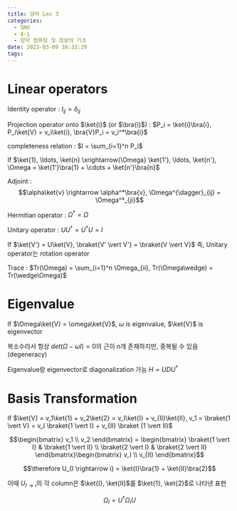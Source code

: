 ```yaml
---
title: 양자 Lec 3
categories:
  - SNU
  - 4-1
  - 양자 컴퓨팅 및 정보의 기초
date: 2023-03-09 16:33:29
tags:
---
```


# Linear operators

Identity operator
: $I_{ij} = \delta_{ij}$

Projection operator onto $\ket{i}$ (or $\bra{i}$)
: $P_i = \ket{i}\bra{i}, P_i\ket{V} = v_i\ket{i}, \bra{V}P_i = v_i^*\bra{i}$

completeness relation
: $I = \sum_{i=1}^n P_i$

If $\ket{1}, \ldots, \ket{n} \xrightarrow{\Omega} \ket{1'}, \ldots, \ket{n'}, \Omega = \ket{1'}\bra{1} + \cdots + \ket{n'}\bra{n}$

Adjoint
: $$\alpha\ket{v} \rightarrow \alpha^*\bra{v}, \Omega^{\dagger}_{ij} = \Omega^*_{ji}$$

Hermitian operator
: $\Omega^{\dagger} = \Omega$

Unitary operator
: $UU^{\dagger} = U^{\dagger}U = I$

If $\ket{V'} = U\ket{V}, \braket{V' \vert V'} = \braket{V \vert V}$ 즉, Unitary operator는 rotation operator

Trace
: $Tr(\Omega) = \sum_{i=1}^n \Omega_{ii}, Tr(\Omega\wedge) = Tr(\wedge\Omega)$

# Eigenvalue

If $\Omega\ket{V} = \omega\ket{V}$, $\omega$ is eigenvalue, $\ket{V}$ is eigenvector

복소수라서 항상 $det(\Omega - \omega I) = 0$의 근이 n개 존재하지만, 중복될 수 있음 (degeneracy)

Eigenvalue랑 eigenvector로 diagonalization 가능 $H = UDU^{\dagger}$

# Basis Transformation

If $\ket{V} = v_1\ket{1} + v_2\ket{2} = v_I\ket{I} + v_{II}\ket{II}, v_1 = \braket{1 \vert V} = v_I \braket{1 \vert I} + v_{II} \braket {1 \vert II}$

$$\begin{bmatrix}
  v_1 \\ v_2
\end{bmatrix} = \begin{bmatrix}
  \braket{1 \vert I} & \braket{1 \vert II} \\
  \braket{2 \vert I} & \braket{2 \vert II}
\end{bmatrix}\begin{bmatrix}
  v_I \\ v_{II}
\end{bmatrix}$$

$$\therefore U_{I \rightarrow i} = \ket{I}\bra{1} + \ket{II}\bra{2}$$

이때 $U_{I \rightarrow i}$의 각 column은 $\ket{I}, \ket{II}$를 $\ket{1}, \ket{2}$로 나타낸 표현

$$\Omega_{I} = U^\dagger \Omega_{i} U$$
